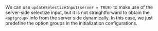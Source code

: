 We can use `updateSelectizeInput(server = TRUE)` to make use of the server-side selectize input, but it is not straightforward to obtain the `<optgroup>` info from the server side dynamically. In this case, we just predefine the option groups in the initialization configurations.
